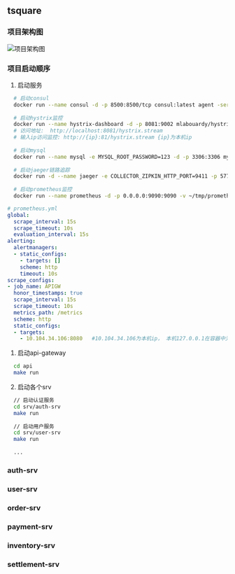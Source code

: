 ## tsquare
### 项目架构图
![项目架构图](https://github.com/zbrechave/tsquare/blob/master/docs/项目架构图.png)
### 项目启动顺序
  1. 启动服务
  ```bash
    # 启动consul
    docker run --name consul -d -p 8500:8500/tcp consul:latest agent -server -ui -bootstrap-expect=1 -client=0.0.0.0
    
    # 启动hystrix监控
    docker run --name hystrix-dashboard -d -p 8081:9002 mlabouardy/hystrix-dashboard:latest
    # 访问地址:  http://localhost:8081/hystrix.stream
    # 输入ip访问监控: http://{ip}:81/hystrix.stream {ip}为本机ip
    
    # 启动mysql
    docker run --name mysql -e MYSQL_ROOT_PASSWORD=123 -d -p 3306:3306 mysql
    
    # 启动jaeger链路追踪
    docker run -d --name jaeger -e COLLECTOR_ZIPKIN_HTTP_PORT=9411 -p 5775:5775/udp -p 6831:6831/udp -p 6832:6832/udp -p 5778:5778 -p 16686:16686 -p 14268:14268 -p 9411:9411 jaegertracing/all-in-one:1.6
    
    # 启动prometheus监控
    docker run --name prometheus -d -p 0.0.0.0:9090:9090 -v ~/tmp/prometheus.yml:/etc/prometheus/prometheus.yml prom/prometheus     
  ```
  ```yml
  # prometheus.yml
  global:
    scrape_interval: 15s
    scrape_timeout: 10s
    evaluation_interval: 15s
  alerting:
    alertmanagers:
    - static_configs:
      - targets: []
      scheme: http
      timeout: 10s
  scrape_configs:
  - job_name: APIGW
    honor_timestamps: true
    scrape_interval: 15s
    scrape_timeout: 10s
    metrics_path: /metrics
    scheme: http
    static_configs:
    - targets:
      - 10.104.34.106:8080   #10.104.34.106为本机ip， 本机127.0.0.1在容器中无法访问到

   ```
  1. 启动api-gateway
  ```bash
    cd api
    make run
  ```
  2. 启动各个srv
  ```bash
    // 启动认证服务
    cd srv/auth-srv
    make run
    
    // 启动用户服务
    cd srv/user-srv
    make run
    
    ...
  ```
    
### auth-srv

### user-srv

### order-srv

### payment-srv

### inventory-srv

### settlement-srv
